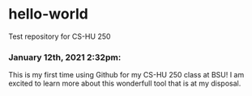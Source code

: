 # hello-world
Test repository for CS-HU 250

### January 12th, 2021 2:32pm:
This is my first time using Github for my CS-HU 250 class at BSU!
I am excited to learn more about this wonderfull tool that is at
my disposal.
